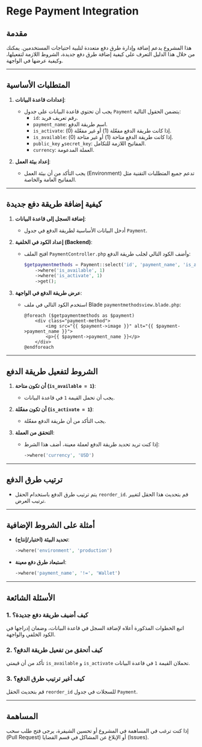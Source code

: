 # Rege Payment Integration

## مقدمة
هذا المشروع يدعم إضافة وإدارة طرق دفع متعددة لتلبية احتياجات المستخدمين. يمكنك من خلال هذا الدليل التعرف على كيفية إضافة طرق دفع جديدة، الشروط اللازمة لتفعيلها، وكيفية عرضها في الواجهة.

---

## المتطلبات الأساسية
1. **إعدادات قاعدة البيانات**:
   - يجب أن تحتوي قاعدة البيانات على جدول `Payment` يتضمن الحقول التالية:
     - `id`: رقم تعريف فريد.
     - `payment_name`: اسم طريقة الدفع.
     - `is_activate`: إذا كانت طريقة الدفع مفعّلة (1) أو غير مفعّلة (0).
     - `is_available`: إذا كانت طريقة الدفع متاحة (1) أو غير متاحة (0).
     - `public_key` و`secret_key`: المفاتيح اللازمة للتكامل.
     - `currency`: العملة المدعومة.

2. **إعداد بيئة العمل**:
   - يجب التأكد من أن بيئة العمل (Environment) تدعم جميع المتطلبات التقنية مثل المفاتيح العامة والخاصة.

---

## كيفية إضافة طريقة دفع جديدة
1. **إضافة السجل إلى قاعدة البيانات**:
   - أدخل البيانات الأساسية لطريقة الدفع في جدول `Payment`.

2. **إعداد الكود في الخلفية (Backend)**:
   - افتح الملف `PaymentController.php` وأضف الكود التالي لجلب طريقة الدفع:
     ```php
     $getpaymentmethods = Payment::select('id', 'payment_name', 'is_activate', 'is_available')
         ->where('is_available', 1)
         ->where('is_activate', 1)
         ->get();
     ```

3. **عرض طريقة الدفع في الواجهة**:
   - استخدم الكود التالي في ملف Blade `paymentmethodsview.blade.php`:
     ```blade
     @foreach ($getpaymentmethods as $payment)
         <div class="payment-method">
             <img src="{{ $payment->image }}" alt="{{ $payment->payment_name }}">
             <p>{{ $payment->payment_name }}</p>
         </div>
     @endforeach
     ```

---

## الشروط لتفعيل طريقة الدفع
1. **أن تكون متاحة (`is_available = 1`)**:
   - يجب أن تحمل القيمة `1` في قاعدة البيانات.

2. **أن تكون مفعّلة (`is_activate = 1`)**:
   - يجب التأكد من أن طريقة الدفع مفعّلة.

3. **التحقق من العملة**:
   - إذا كنت تريد تحديد طريقة الدفع لعملة معينة، أضف هذا الشرط:
     ```php
     ->where('currency', 'USD')
     ```

---

## ترتيب طرق الدفع
- يتم ترتيب طرق الدفع باستخدام الحقل `reorder_id`. قم بتحديث هذا الحقل لتغيير ترتيب العرض.

---

## أمثلة على الشروط الإضافية
- **تحديد البيئة (اختبار/إنتاج)**:
  ```php
  ->where('environment', 'production')
  ```

- **استبعاد طرق دفع معينة**:
  ```php
  ->where('payment_name', '!=', 'Wallet')
  ```

---

## الأسئلة الشائعة
### 1. كيف أضيف طريقة دفع جديدة؟
اتبع الخطوات المذكورة أعلاه لإضافة السجل في قاعدة البيانات، وضمان إدراجها في الكود الخلفي والواجهة.

### 2. كيف أتحقق من تفعيل طريقة الدفع؟
تأكد من أن قيمتي `is_available` و `is_activate` تحملان القيمة `1` في قاعدة البيانات.

### 3. كيف أغير ترتيب طرق الدفع؟
قم بتحديث الحقل `reorder_id` للسجلات في جدول `Payment`.

---

## المساهمة
إذا كنت ترغب في المساهمة في المشروع أو تحسين الشيفرة، يرجى فتح طلب سحب (Pull Request) أو الإبلاغ عن المشاكل في قسم القضايا (Issues).
